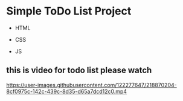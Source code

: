 # Simple ToDo List Project 

- HTML
* CSS
+ JS



## this is video for todo list please watch





https://user-images.githubusercontent.com/122277647/218870204-8cf0975c-142c-439c-8d35-d65a7dcd12c0.mp4


